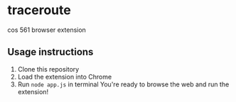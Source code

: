 # traceroute
cos 561 browser extension
 ## Usage instructions
 1. Clone this repository 
 2. Load the extension into Chrome 
 3. Run `node app.js` in terminal
 You're ready to browse the web and run the extension!
